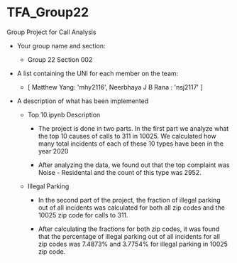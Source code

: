 # TFA_Group22
   Group Project for Call Analysis
   
   - Your group name and section:
      - Group 22 Section 002
   - A list containing the UNI for each member on the team:
      - [
      Matthew Yang: 'mhy2116',
      Neerbhaya J B Rana : 'nsj2117'
   ]

  - A description of what has been implemented
      - Top 10.ipynb Description
         - The project is done in two parts. In the first part we analyze what the top 10 causes of calls to 311 in 10025. We calculated how many total incidents of each of these 10 types have been in the year 2020

         - After analyzing the data, we found out that the top complaint was  Noise - Residental and the count of this type was 2952. 

      - Illegal Parking
         - In the second part of the project, the fraction of illegal parking out of all incidents was calculated for both all zip codes and the 10025 zip code for calls to 311. 

         - After calculating the fractions for both zip codes, it was found that the percentage of illegal parking out of all incidents for all zip codes was 7.4873% and 3.7754% for illegal parking in 10025 zip code.   
